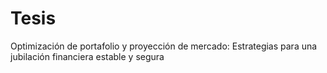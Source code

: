 # Tesis
Optimización de portafolio y proyección de mercado: Estrategias para una jubilación financiera estable y segura 
